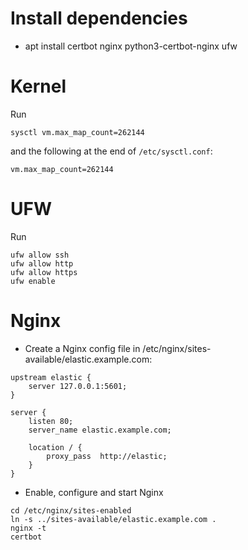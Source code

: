 # Install dependencies

* apt install certbot nginx python3-certbot-nginx ufw

# Kernel

Run
```shell
sysctl vm.max_map_count=262144
```

and the following at the end of `/etc/sysctl.conf`:
```unit file (systemd)
vm.max_map_count=262144
```

# UFW

Run

```shell
ufw allow ssh
ufw allow http
ufw allow https
ufw enable
```

# Nginx

* Create a Nginx config file in /etc/nginx/sites-available/elastic.example.com:

```nginx
upstream elastic {
    server 127.0.0.1:5601;
}

server {
    listen 80;
    server_name elastic.example.com;

    location / {
        proxy_pass  http://elastic;
    }
}
```

* Enable, configure and start Nginx

```shell
cd /etc/nginx/sites-enabled
ln -s ../sites-available/elastic.example.com .
nginx -t
certbot
```

